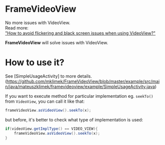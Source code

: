 # FrameVideoView
No more issues with VideoView. <br />
Read more: <br/>
["How to avoid flickering and black screen issues when using VideoView?"](http://blog.brightinventions.pl/frame-video-view/)<br/>

**FrameVideoView** will solve issues with VideoView. <br/>

# How to use it?

See [SimpleUsageActivity] to more details.(https://github.com/mklimek/FrameVideoView/blob/master/example/src/main/java/mateuszklimek/framevideoview/example/SimpleUsageActivity.java)

If you want to execute method for particular implementation eg. `seekTo()` from `VideoView`, you can call it like that:
```java
frameVideoView.asVideoView().seekTo(x);
```
but before, it's better to check what type of implementation is used:
```java
if(videoView.getImplType() == VIDEO_VIEW){
    frameVideoView.asVideoView().seekTo(x);
}
```
